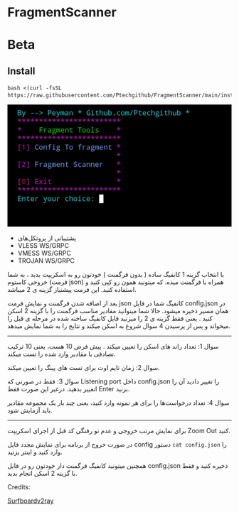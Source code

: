 # FragmentScanner

# Beta

## Install
```
bash <(curl -fsSL https://raw.githubusercontent.com/Ptechgithub/FragmentScanner/main/install.sh)
```
![28](https://raw.githubusercontent.com/Ptechgithub/configs/main/media/28.jpg)

- پشتیبانی از پروتکل‌های 
- VLESS WS/GRPC
- VMESS WS/GRPC
- TROJAN WS/GRPC

 با انتخاب گزینه 1 کانفیگ ساده ( بدون فرگمنت ) خودتون رو به اسکریپت بدید ، به شما خروجی کاستوم (فرمت json) همراه با فرگمنت میده. که میتونید همون رو کپی کنید و استفاده کنید. این فرمت پیشنیاز گزینه ی 2 میباشد.
 
بعد از اضافه شدن فرگمنت و نمایش فرمت json کانفیگ شما در فایل config.json در همان مسیر ذخیره میشود. حالا شما میتوانید مقادیر مناسب فرگمنت را با گزینه 2 اسکن کنید . یعنی فقط گزینه ی 2 را میزنید فایل کانفیگ ساخته شده در مرحله ی قبل را میخواند و پس از پرسیدن 4 سوال شروع به اسکن میکند و نتایج را به شما نمایش میدهد.

---
سوال 1: تعداد راند های اسکن را تعیین میکند . پیش فرض 10 هست، یعنی 10 ترکیب تصادفی با مقادیر وارد شده را تست میکند.

سوال 2: زمان تایم اوت برای تست های پینگ را تعیین میکند.

سوال 3: فقط در صورتی که Listening port داخل config.json را تغییر دادید آن را اتغییر بدهید. درغیر این صورت فقط Enter بزنید.

سوال 4: تعداد درخواست‌ها را برای هر نمونه وارد کنید، یعنی چند بار یک مجموعه مقادیر باید آزمایش شود.

---

برای نمایش مرتب خروجی و عدم تو رفتگی کد قبل از اجرای اسکریپت Zoom Out کنید.

در صورت خروج از برنامه برای نمایش مجدد فایل config دستور `cat config.json` را وارد کنید و اینتر بزنید. 

 همچنین میتونید کانفیگ فرگمنت دار خودتون رو در فایل config.json ذخیره  کنید و فقط با گزینه 2 اسکن انجام بدید. 

Credits:

[Surfboardv2ray](https://github.com/Surfboardv2ray/batch-fragment-scanner)
